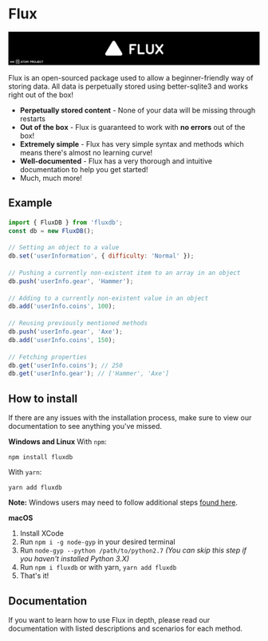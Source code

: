 # Flux
![Flux](./image_2022-02-21_110116.png)

Flux is an open-sourced package used to allow a beginner-friendly way of storing data. All data is perpetually stored using better-sqlite3 and works right out of the box!
- **Perpetually stored content** - None of your data will be missing through restarts
- **Out of the box** - Flux is guaranteed to work with **no errors** out of the box!
- **Extremely simple** - Flux has very simple syntax and methods which means there's almost no learning curve!
- **Well-documented** - Flux has a very thorough and intuitive documentation to help you get started!
- Much, much more!

## Example
```js
import { FluxDB } from 'fluxdb';
const db = new FluxDB();

// Setting an object to a value
db.set('userInformation', { difficulty: 'Normal' });

// Pushing a currently non-existent item to an array in an object
db.push('userInfo.gear', 'Hammer');

// Adding to a currently non-existent value in an object
db.add('userInfo.coins', 100);

// Reusing previously mentioned methods
db.push('userInfo.gear', 'Axe');
db.add('userInfo.coins', 150);

// Fetching properties
db.get('userInfo.coins'); // 250
db.get('userInfo.gear'); // ['Hammer', 'Axe']
```

## How to install
If there are any issues with the installation process, make sure to view our documentation to see anything you've missed.

**Windows and Linux**
With `npm`:
```
npm install fluxdb
```
With `yarn`:
```
yarn add fluxdb
```
**Note:** Windows users may need to follow additional steps [found here](https://flux.atomdev.cf).

**macOS**
1. Install XCode
2. Run `npm i -g node-gyp` in your desired terminal
3. Run `node-gyp --python /path/to/python2.7` *(You can skip this step if you haven't installed Python 3.X)*
4. Run `npm i fluxdb` or with yarn, `yarn add fluxdb`
5. That's it!

## Documentation
If you want to learn how to use Flux in depth, please read our documentation with listed descriptions and scenarios for each method.
